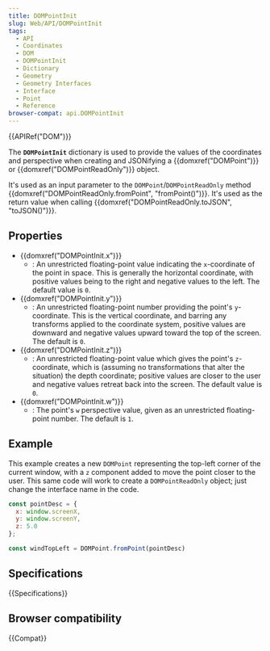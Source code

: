 ```yaml
---
title: DOMPointInit
slug: Web/API/DOMPointInit
tags:
  - API
  - Coordinates
  - DOM
  - DOMPointInit
  - Dictionary
  - Geometry
  - Geometry Interfaces
  - Interface
  - Point
  - Reference
browser-compat: api.DOMPointInit
---
```

{{APIRef("DOM")}}

The **`DOMPointInit`** dictionary is used to provide the values of the coordinates and perspective when creating and JSONifying a {{domxref("DOMPoint")}} or {{domxref("DOMPointReadOnly")}} object.

It's used as an input parameter to the `DOMPoint`/`DOMPointReadOnly` method {{domxref("DOMPointReadOnly.fromPoint", "fromPoint()")}}. It's used as the return value when calling {{domxref("DOMPointReadOnly.toJSON", "toJSON()")}}.

## Properties

- {{domxref("DOMPointInit.x")}}
  - : An unrestricted floating-point value indicating the `x`-coordinate of the point in space. This is generally the horizontal coordinate, with positive values being to the right and negative values to the left. The default value is `0`.
- {{domxref("DOMPointInit.y")}}
  - : An unrestricted floating-point number providing the point's `y`-coordinate. This is the vertical coordinate, and barring any transforms applied to the coordinate system, positive values are downward and negative values upward toward the top of the screen. The default is `0`.
- {{domxref("DOMPointInit.z")}}
  - : An unrestricted floating-point value which gives the point's `z`-coordinate, which is (assuming no transformations that alter the situation) the depth coordinate; positive values are closer to the user and negative values retreat back into the screen. The default value is `0`.
- {{domxref("DOMPointInit.w")}}
  - : The point's `w` perspective value, given as an unrestricted floating-point number. The default is `1`.

## Example

This example creates a new `DOMPoint` representing the top-left corner of the current window, with a `z` component added to move the point closer to the user. This same code will work to create a `DOMPointReadOnly` object; just change the interface name in the code.

```js
const pointDesc = {
  x: window.screenX,
  y: window.screenY,
  z: 5.0
};

const windTopLeft = DOMPoint.fromPoint(pointDesc)
```

## Specifications

{{Specifications}}

## Browser compatibility

{{Compat}}

